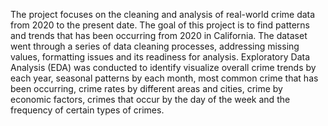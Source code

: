 The project focuses on the cleaning and analysis of real-world crime data from 2020 to the present date. The goal of this project is to find patterns and trends that has been occurring from 2020 in California. The dataset went through a series of data cleaning processes, addressing missing values, formatting issues and its readiness for analysis. Exploratory Data Analysis (EDA) was conducted to identify visualize overall crime trends by each year, seasonal patterns by each month, most common crime that has been occurring, crime rates by different areas and cities, crime by economic factors, crimes that occur by the day of the week and the frequency of certain types of crimes. 
